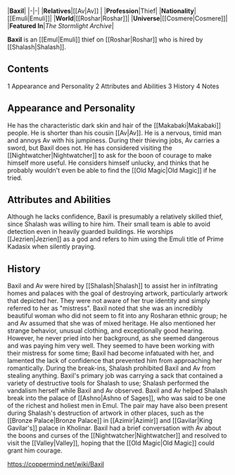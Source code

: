 |**Baxil**|
|-|-|
|**Relatives**|[[Av\|Av]] |
|**Profession**|Thief|
|**Nationality**|[[Emuli\|Emuli]]|
|**World**|[[Roshar\|Roshar]]|
|**Universe**|[[Cosmere\|Cosmere]]|
|**Featured In**|*The Stormlight Archive*|

**Baxil** is an [[Emul\|Emuli]] thief on [[Roshar\|Roshar]] who is hired by [[Shalash\|Shalash]].

## Contents

1 Appearance and Personality
2 Attributes and Abilities
3 History
4 Notes


## Appearance and Personality
He has the characteristic dark skin and hair of the [[Makabaki\|Makabaki]] people. He is shorter than his cousin [[Av\|Av]].
He is a nervous, timid man and annoys Av with his jumpiness. During their thieving jobs, Av carries a sword, but Baxil does not. He has considered visiting the [[Nightwatcher\|Nightwatcher]] to ask for the boon of courage to make himself more useful. He considers himself unlucky, and thinks that he probably wouldn't even be able to find the [[Old Magic\|Old Magic]] if he tried.

## Attributes and Abilities
Although he lacks confidence, Baxil is presumably a relatively skilled thief, since Shalash was willing to hire him. Their small team is able to avoid detection even in heavily guarded buildings. He worships [[Jezrien\|Jezrien]] as a god and refers to him using the Emuli title of Prime Kadasix when silently praying.

## History
Baxil and Av were hired by [[Shalash\|Shalash]] to assist her in infiltrating homes and palaces with the goal of destroying artwork, particularly artwork that depicted her. They were not aware of her true identity and simply referred to her as "mistress". Baxil noted that she was an incredibly beautiful woman who did not seem to fit into any Rosharan ethnic group; he and Av assumed that she was of mixed heritage. He also mentioned her strange behavior, unusual clothing, and exceptionally good hearing. However, he never pried into her background, as she seemed dangerous and was paying him very well. They seemed to have been working with their mistress for some time; Baxil had become infatuated with her, and lamented the lack of confidence that prevented him from approaching her romantically.
During the break-ins, Shalash prohibited Baxil and Av from stealing anything. Baxil's primary job was carrying a sack that contained a variety of destructive tools for Shalash to use; Shalash performed the vandalism herself while Baxil and Av observed. Baxil and Av helped Shalash break into the palace of [[Ashno\|Ashno of Sages]], who was said to be one of the richest and holiest men in Emul. The pair may have also been present during Shalash's destruction of artwork in other places, such as the [[Bronze Palace\|Bronze Palace]] in [[Azimir\|Azimir]] and [[Gavilar\|King Gavilar's]] palace in Kholinar.
Baxil had a brief conversation with Av about the boons and curses of the [[Nightwatcher\|Nightwatcher]] and resolved to visit the [[Valley\|Valley]], hoping that the [[Old Magic\|Old Magic]] could grant him courage.



https://coppermind.net/wiki/Baxil